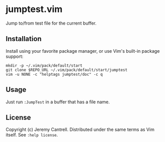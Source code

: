 # jumptest.vim

Jump to/from test file for the current buffer.

## Installation

Install using your favorite package manager, or use Vim's built-in
package support:

```
mkdir -p ~/.vim/pack/default/start
git clone $REPO_URL ~/.vim/pack/default/start/jumptest
vim -u NONE -c "helptags jumptest/doc" -c q
```

## Usage

Just run `:JumpTest` in a buffer that has a file name.

## License

Copyright (c) Jeremy Cantrell. Distributed under the same terms as Vim
itself. See `:help license`.
